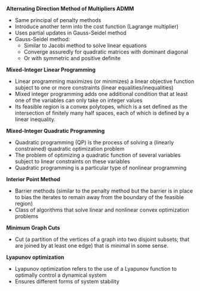 **Alternating Direction Method of Multipliers ADMM**
- Same principal of penalty methods
- Introduce another term into the cost function (Lagrange multiplier)
- Uses partial updates in Gauss-Seidel method
- Gauss-Seidel method:
	- Similar to Jacobi method to solve linear equations
	- Converge assuredly for quadratic matrices with dominant diagonal
	- Or with symmetric and positive definite

**Mixed-Integer Linear Programming**
- Linear programming maximizes (or minimizes) a linear objective function subject to one or more constraints (linear equalities/inequalities)
- Mixed integer programming adds one additional condition that at least one of the variables can only take on integer values
- Its feasible region is a convex polytopes, which is a set defined as the intersection of finitely many half spaces, each of which is defined by a linear inequality.

**Mixed-Integer Quadratic Programming**
- Quadratic programming (QP) is the process of solving a (linearly constrained) quadratic optimization problem
- The problem of optimizing a quadratic function of several variables subject to linear constraints on these variables
- Quadratic programming is a particular type of nonlinear programming

**Interior Point Method**
- Barrier methods (similar to the penalty method but the barrier is in place to bias the iterates to remain away from the boundary of the feasible region)
- Class of algorithms that solve linear and nonlinear convex optimization problems

**Minimum Graph Cuts**
- Cut (a partition of the vertices of a graph into two disjoint subsets; that are joined by at least one edge) that is minimal in some sense.

**Lyapunov optimization**
- Lyapunov optimization refers to the use of a Lyapunov function to optimally control a dynamical system
- Ensures different forms of system stability